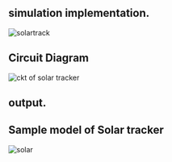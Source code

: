 
## simulation implementation.
![solartrack](https://user-images.githubusercontent.com/98837660/157144522-9eb453c1-d5bd-4c5c-bc21-505fda1c9471.png)

## Circuit Diagram 

![ckt of solar tracker](https://user-images.githubusercontent.com/98837660/157144462-f0729cc8-b16a-41a1-b5a1-68b67bec655d.jpg)

## output.

## Sample model of Solar tracker
![solar](https://user-images.githubusercontent.com/98837660/157144560-5706351c-fdc4-4747-b7e0-292810bab17f.png)
